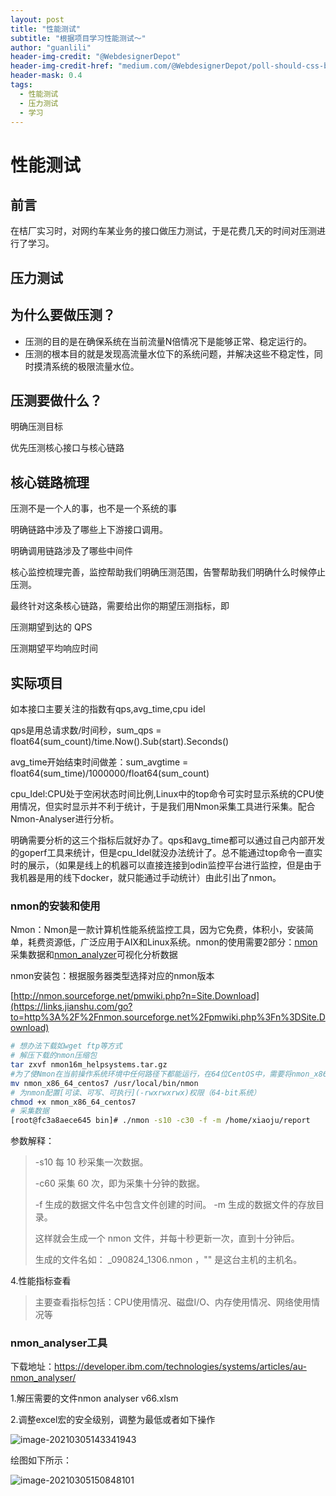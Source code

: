 ```yaml
---
layout: post
title: "性能测试"
subtitle: "根据项目学习性能测试～"
author: "guanlili"
header-img-credit: "@WebdesignerDepot"
header-img-credit-href: "medium.com/@WebdesignerDepot/poll-should-css-become-more-like-a-programming-language-c74eb26a4270"
header-mask: 0.4
tags:
  - 性能测试
  - 压力测试
  - 学习
---
```


# 性能测试

## 前言

在桔厂实习时，对网约车某业务的接口做压力测试，于是花费几天的时间对压测进行了学习。

## 压力测试

## 为什么要做压测？

- 压测的目的是在确保系统在当前流量N倍情况下是能够正常、稳定运行的。
- 压测的根本目的就是发现高流量水位下的系统问题，并解决这些不稳定性，同时摸清系统的极限流量水位。

## 压测要做什么？

明确压测目标

优先压测核心接口与核心链路

## 核心链路梳理

压测不是一个人的事，也不是一个系统的事

明确链路中涉及了哪些上下游接口调用。

明确调用链路涉及了哪些中间件

核心监控梳理完善，监控帮助我们明确压测范围，告警帮助我们明确什么时候停止压测。


最终针对这条核心链路，需要给出你的期望压测指标，即

压测期望到达的 QPS

压测期望平均响应时间

## 实际项目

如本接口主要关注的指数有qps,avg_time,cpu idel

qps是用总请求数/时间秒，sum_qps = float64(sum_count)/time.Now().Sub(start).Seconds()

avg_time开始结束时间做差：sum_avgtime = float64(sum_time)/1000000/float64(sum_count)

cpu_Idel:CPU处于空闲状态时间比例,Linux中的top命令可实时显示系统的CPU使用情况，但实时显示并不利于统计，于是我们用Nmon采集工具进行采集。配合Nmon-Analyser进行分析。

明确需要分析的这三个指标后就好办了。qps和avg_time都可以通过自己内部开发的goperf工具来统计，但是cpu_Idel就没办法统计了。总不能通过top命令一直实时的展示，（如果是线上的机器可以直接连接到odin监控平台进行监控，但是由于我机器是用的线下docker，就只能通过手动统计）由此引出了nmon。

### nmon的安装和使用

Nmon：Nmon是一款计算机性能系统监控工具，因为它免费，体积小，安装简单，耗费资源低，广泛应用于AIX和Linux系统。nmon的使用需要2部分：[nmon](https://yq.aliyun.com/go/articleRenderRedirect?url=http%3A%2F%2Fnmon.sourceforge.net%2Fpmwiki.php%3Fn%3DMain.HomePage)采集数据和[nmon_analyzer](https://yq.aliyun.com/go/articleRenderRedirect?url=https%3A%2F%2Fwww.ibm.com%2Fdeveloperworks%2Fcommunity%2Fwikis%2Fhome%3Flang%3Den%23!%2Fwiki%2FPower%20Systems%2Fpage%2Fnmon_analyser)可视化分析数据

nmon安装包：根据服务器类型选择对应的nmon版本

[http://nmon.sourceforge.net/pmwiki.php?n=Site.Download](https://links.jianshu.com/go?to=http%3A%2F%2Fnmon.sourceforge.net%2Fpmwiki.php%3Fn%3DSite.Download)



```bash
# 想办法下载如wget ftp等方式
# 解压下载的nmon压缩包
tar zxvf nmon16m_helpsystems.tar.gz
#为了使Nmon在当前操作系统环境中任何路径下都能运行，在64位CentOS中，需要将nmon_x86_64_centos7文件移动到执行文件夹bin目录（环境变量目录）之下，并命名为nmon
mv nmon_x86_64_centos7 /usr/local/bin/nmon
# 为nmon配置[可读、可写、可执行](-rwxrwxrwx)权限（64-bit系统）
chmod +x nmon_x86_64_centos7
# 采集数据
[root@fc3a8aece645 bin]# ./nmon -s10 -c30 -f -m /home/xiaoju/report
```

参数解释：

> -s10 每 10 秒采集一次数据。
>
> -c60 采集 60 次，即为采集十分钟的数据。
>
> -f 生成的数据文件名中包含文件创建的时间。
> -m 生成的数据文件的存放目录。
>
> 这样就会生成一个 nmon 文件，并每十秒更新一次，直到十分钟后。
>
> 生成的文件名如： _090824_1306.nmon ，"" 是这台主机的主机名。

4.性能指标查看

> 主要查看指标包括：CPU使用情况、磁盘I/O、内存使用情况、网络使用情况等

### nmon_analyser工具

下载地址：https://developer.ibm.com/technologies/systems/articles/au-nmon_analyser/

1.解压需要的文件nmon analyser v66.xlsm

2.调整excel宏的安全级别，调整为最低或者如下操作

![image-20210305143341943](https://cdn.jsdelivr.net/gh/guanlili/PictureBed/img/didimac20210305143349.png)

绘图如下所示：

![image-20210305150848101](https://cdn.jsdelivr.net/gh/guanlili/PictureBed/img/didimac20210305150848.png)